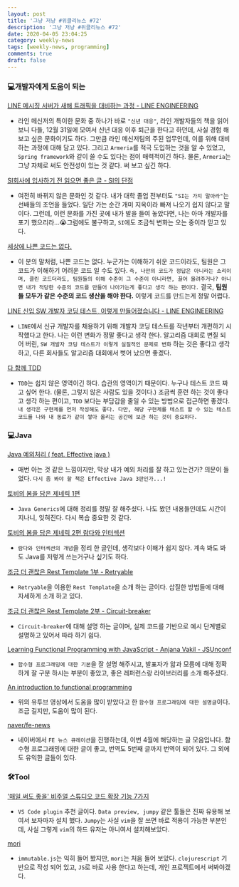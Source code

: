 ```yaml
---
layout: post
title: '그냥 저냥 #위클리뉴스 #72'
description: '그냥 저냥 #위클리뉴스 #72'
date: 2020-04-05 23:04:25
category: weekly-news
tags: [weekly-news, programming]
comments: true
draft: false
---
```


### 💻개발자에게 도움이 되는

[LINE 메시징 서버가 새해 트래픽을 대비하는 과정 - LINE ENGINEERING](https://engineering.linecorp.com/ko/blog/how-line-messaging-servers-prepare-for-new-year-traffic/)

- 라인 메신저의 특이한 문화 중 하나가 바로 `"신년 대응"`, 라인 개발자들의 책을 읽어보니 다들, 12월 31일에 모여서 신년 대응 이후 퇴근을 한다고 하던데, 사실 경험 해보고 싶은 문화이기도 하다. 그만큼 라인 메신저팀의 주된 업무인데, 이를 위해 대비 하는 과정에 대해 담고 있다. 그리고 `Armeria`를 적극 도입하는 것을 알 수 있었고, `Spring framework`와 같이 쓸 수도 있다는 점이 매력적이긴 하다. 물론, `Armeria`는 그냥 자체로 써도 안전성이 있는 것 같다. 써 보고 싶긴 하다.

[SI회사에 입사하기 전 읽으면 좋은 글 - SI의 단점](https://preamtree.tistory.com/133)

- 여전히 바뀌지 않은 문화인 것 같다. 내가 대학 졸업 전부터도 `"SI는 가지 말아라"`는 선배들의 조언을 들었다. 일단 가는 순간 개미 지옥이라 빠져 나오기 쉽지 않다고 말이다. 그런데, 이런 문화를 가진 곳에 내가 발을 들여 놓았다면, 나는 아마 개발자를 포기 했으리라...😭그럼에도 불구하고, `SI`에도 조금씩 변화는 오는 중이라 믿고 있다.

[세상에 나쁜 코드는 없다.](https://brunch.co.kr/@kmongdev/18)

- 이 분의 말처럼, 나쁜 코드는 없다. 누군가는 이해하기 쉬운 코드이라도, 팀원은 그 코드가 이해하기 어려운 코드 일 수도 있다. `즉, 나만의 코드가 정답은 아니라는 소리이며, 클린 코드더라도, 팀원들의 이해 수준이 그 수준이 아니라면, 끌어 올려주거나? 아니면 내가 적당한 수준의 코드를 만들어 나아가는게 좋다고 생각 하는 편이다.` 결국, **팀원들 모두가 같은 수준의 코드 생산을 해야 한다.** 이렇게 코드를 만드는게 정말 어렵다.

[LINE 신입 SW 개발자 코딩 테스트, 이렇게 만들어졌습니다 - LINE ENGINEERING](https://engineering.linecorp.com/ko/blog/2020-line-sw-developer-recruit-coding-test/)

- `LINE`에서 신규 개발자를 채용하기 위해 개발자 코딩 테스트를 작년부터 개편하기 시작했다고 한다. 나는 이런 변화가 정말 좋다고 생각 한다. 알고리즘 대회로 변질 되어 버린, `SW 개발자 코딩 테스트가 이렇게 실질적인 문제로 변화` 하는 것은 좋다고 생각 하고, 다른 회사들도 알고리즘 대회에서 벗어 났으면 좋겠다.

[다 함께 TDD](https://velog.io/@hax0r/%EB%8B%A4-%ED%95%A8%EA%BB%98-TDD-u5v3zo6e)

- `TDD`는 쉽지 않은 영역이긴 하다. 습관의 영역이기 때문이다. 누구나 테스트 코드 짜고 싶어 한다. (물론, 그렇지 않은 사람도 있을 것이다.) 조금씩 훈련 하는 것이 좋다고 생각 하는 편이고, `TDD` 보다는 부담감을 줄일 수 있는 방법으로 접근하면 좋겠다. `내 생각은 구현체를 먼저 작성해도 좋다. 다만, 해당 구현체를 테스트 할 수 있는 테스트 코드를 나와 내 동료가 같이 쌓아 올리는 공간에 보관 하는 것이 중요하다.`

### 💻Java

[Java 예외처리 ( feat. Effective java )](https://blog.ordinarysimple.com/wiki/2020-03-29-java-%EC%98%88%EC%99%B8%EC%B2%98%EB%A6%AC-feat-effective-java/)

- 매번 아는 것 같은 느낌이지만, 막상 내가 예외 처리를 잘 하고 있는건가? 의문이 들었다. `다시 좀 봐야 할 책은 Effective Java 3판인가...!`

[토비의 봄을 담은 제네릭 1편](https://jordy-torvalds.tistory.com/16)

- `Java Generics`에 대해 정리를 정말 잘 해주셨다. 나도 봤던 내용들인데도 시간이 지나니, 잊혀진다. 다시 복습 중요한 것 같다.

[토비의 봄을 담은 제네릭 2편 람다와 인터섹션](https://jordy-torvalds.tistory.com/17)

- `람다와 인터섹션의 개념`을 정리 한 글인데, 생각보다 이해가 쉽지 않다. 계속 봐도 봐도 Java를 저렇게 쓰는거구나 싶기도 하다.

[조금 더 괜찮은 Rest Template 1부 - Retryable](https://taetaetae.github.io/2020/03/22/better-rest-template-1-retryable/)

- `Retryable`을 이용한 `Rest Template`을 소개 하는 글이다. 삽질한 방법들에 대해 자세하게 소개 하고 있다.

[조금 더 괜찮은 Rest Template 2부 - Circuit-breaker](https://taetaetae.github.io/2020/03/29/better-rest-template-2-netflix-hystrix/)

- `Circuit-breaker`에 대해 설명 하는 글이며, 실제 코드를 기반으로 예시 단계별로 설명하고 있어서 따라 하기 쉽다.

[Learning Functional Programming with JavaScript - Anjana Vakil - JSUnconf](https://www.youtube.com/watch?v=e-5obm1G_FY&feature=youtu.be)

- `함수형 프로그래밍에 대한 기본`을 잘 설명 해주시고, 발표자가 앎과 모름에 대해 정확하게 잘 구분 하시는 부분이 좋았고, 좋은 레퍼런스랑 라이브러리를 소개 해주셨다.

[An introduction to functional programming](https://codewords.recurse.com/issues/one/an-introduction-to-functional-programming)

- 위의 유투브 영상에서 도움을 많이 받았다고 한 `함수형 프로그래밍에 대한 설명글`이다. 조금 길지만, 도움이 많이 된다.

[naver/fe-news](https://github.com/naver/fe-news/blob/master/issues/2020-04.md)

- 네이버에서 `FE 뉴스 큐레이션`을 진행하는데, 이번 4월에 해당하는 글 모음입니다. 함수형 프로그래밍에 대한 글이 좋고, 번역도 5번째 글까지 번역이 되어 있다. 그 외에도 유익한 글들이 있다.

### 🛠Tool

['매일 써도 좋을' 비주얼 스튜디오 코드 확장 기능 7가지](http://www.ciokorea.com/news/130582)

- `VS Code plugin` 추천 글이다. `Data preview, jumpy` 같은 툴들은 진짜 유용해 보여서 보자마자 설치 했다. `Jumpy`는 사실 `vim`을 잘 쓰면 바로 적용이 가능한 부분인데, 사실 그렇게 `vim`의 하드 유저는 아니여서 설치해보았다.

[mori](http://swannodette.github.io/mori/)

- `immutable.js`는 익히 들어 봤지만, `mori`는 처음 들어 보았다. `clojurescript` 기반으로 작성 되어 있고, `JS`로 바로 사용 한다고 하는데, 개인 프로젝트에서 써봐야겠다.
